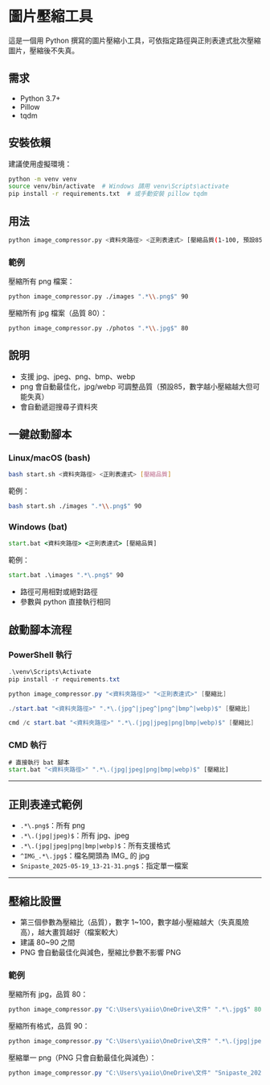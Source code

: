 # 圖片壓縮工具

這是一個用 Python 撰寫的圖片壓縮小工具，可依指定路徑與正則表達式批次壓縮圖片，壓縮後不失真。

## 需求
- Python 3.7+
- Pillow
- tqdm

## 安裝依賴

建議使用虛擬環境：
```bash
python -m venv venv
source venv/bin/activate  # Windows 請用 venv\Scripts\activate
pip install -r requirements.txt  # 或手動安裝 pillow tqdm
```

## 用法

```bash
python image_compressor.py <資料夾路徑> <正則表達式> [壓縮品質(1-100, 預設85)]
```

### 範例

壓縮所有 png 檔案：
```bash
python image_compressor.py ./images ".*\\.png$" 90
```

壓縮所有 jpg 檔案（品質 80）：
```bash
python image_compressor.py ./photos ".*\\.jpg$" 80
```

## 說明
- 支援 jpg、jpeg、png、bmp、webp
- png 會自動最佳化，jpg/webp 可調整品質（預設85，數字越小壓縮越大但可能失真）
- 會自動遞迴搜尋子資料夾 

## 一鍵啟動腳本

### Linux/macOS (bash)

```bash
bash start.sh <資料夾路徑> <正則表達式> [壓縮品質]
```

範例：
```bash
bash start.sh ./images ".*\\.png$" 90
```

### Windows (bat)

```bat
start.bat <資料夾路徑> <正則表達式> [壓縮品質]
```

範例：
```bat
start.bat .\images ".*\.png$" 90
```

- 路徑可用相對或絕對路徑
- 參數與 python 直接執行相同 

## 啟動腳本流程

### PowerShell 執行
```powershell
.\venv\Scripts\Activate
pip install -r requirements.txt

python image_compressor.py "<資料夾路徑>" "<正則表達式>" [壓縮比]

./start.bat "<資料夾路徑>" ".*\.(jpg^|jpeg^|png^|bmp^|webp)$" [壓縮比]

cmd /c start.bat "<資料夾路徑>" ".*\.(jpg|jpeg|png|bmp|webp)$" [壓縮比]
```

### CMD 執行
```cmd
# 直接執行 bat 腳本
start.bat "<資料夾路徑>" ".*\.(jpg|jpeg|png|bmp|webp)$" [壓縮比]
```

---

## 正則表達式範例
- `.*\.png$`：所有 png
- `.*\.(jpg|jpeg)$`：所有 jpg、jpeg
- `.*\.(jpg|jpeg|png|bmp|webp)$`：所有支援格式
- `^IMG_.*\.jpg$`：檔名開頭為 IMG_ 的 jpg
- `Snipaste_2025-05-19_13-21-31.png$`：指定單一檔案

---

## 壓縮比設置
- 第三個參數為壓縮比（品質），數字 1~100，數字越小壓縮越大（失真風險高），越大畫質越好（檔案較大）
- 建議 80~90 之間
- PNG 會自動最佳化與減色，壓縮比參數不影響 PNG

### 範例
壓縮所有 jpg，品質 80：
```powershell
python image_compressor.py "C:\Users\yaiio\OneDrive\文件" ".*\.jpg$" 80
```
壓縮所有格式，品質 90：
```powershell
python image_compressor.py "C:\Users\yaiio\OneDrive\文件" ".*\.(jpg|jpeg|png|bmp|webp)$" 90
```
壓縮單一 png（PNG 只會自動最佳化與減色）：
```powershell
python image_compressor.py "C:\Users\yaiio\OneDrive\文件" "Snipaste_2025-05-19_13-21-31.png"
``` 